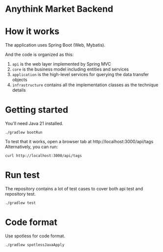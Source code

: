 # Anythink Market Backend

# How it works

The application uses Spring Boot (Web, Mybatis).

And the code is organized as this:

1. `api` is the web layer implemented by Spring MVC
2. `core` is the business model including entities and services
3. `application` is the high-level services for querying the data transfer objects
4. `infrastructure`  contains all the implementation classes as the technique details

# Getting started

You'll need Java 21 installed.

    ./gradlew bootRun

To test that it works, open a browser tab at http://localhost:3000/api/tags
Alternatively, you can run:

    curl http://localhost:3000/api/tags

# Run test

The repository contains a lot of test cases to cover both api test and repository test.

    ./gradlew test

# Code format

Use spotless for code format.

    ./gradlew spotlessJavaApply
